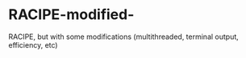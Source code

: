 # RACIPE-modified-
RACIPE, but with some modifications (multithreaded, terminal output, efficiency, etc)
